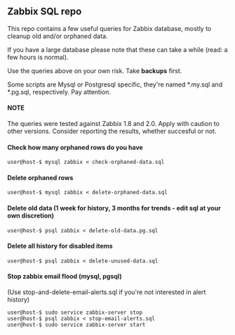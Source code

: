 ## Zabbix SQL repo

This repo contains a few useful queries for Zabbix database, mostly to cleanup old and/or orphaned data.

If you have a large database please note that these can take a while (read: a few hours is normal).

Use the queries above on your own risk. Take **backups** first.

Some scripts are Mysql or Postgresql specific, they're named *.my.sql and *.pg.sql, respectively. Pay attention.

#### NOTE
The queries were tested against Zabbix 1.8 and 2.0. Apply with caution to other versions. Consider reporting the results, whether succesful or not.


#### Check how many orphaned rows do you have

    user@host-$ mysql zabbix < check-orphaned-data.sql

#### Delete orphaned rows

    user@host-$ mysql zabbix < delete-orphaned-data.sql

#### Delete old data (1 week for history, 3 months for trends - edit sql at your own discretion)

    user@host-$ psql zabbix < delete-old-data.pg.sql

#### Delete all history for disabled items

    user@host-$ psql zabbix < delete-unused-data.sql

#### Stop zabbix email flood (mysql, pgsql)

(Use stop-and-delete-email-alerts.sql if you're not interested in alert history)

    user@host-$ sudo service zabbix-server stop
    user@host-$ psql zabbix < stop-email-alerts.sql
    user@host-$ sudo service zabbix-server start

